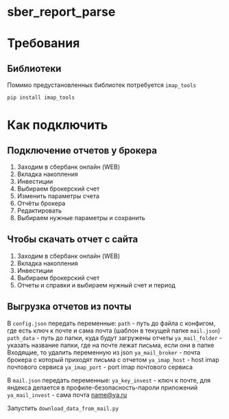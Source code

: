 # sber_report_parse

# Требования

## Библиотеки
Помимо предустановленных библиотек потребуется `imap_tools`
```bash
pip install imap_tools
```

# Как подключить

## Подключение отчетов у брокера
1. Заходим в сбербанк онлайн (WEB) 
2. Вкладка накопления
3. Инвестиции 
4. Выбираем брокерский счет
5. Изменить параметры счета 
6. Отчёты брокера 
7. Редактировать
8. Выбираем нужные параметры и сохранить

## Чтобы скачать отчет с сайта
1. Заходим в сбербанк онлайн (WEB) 
2. Вкладка накопления
3. Инвестиции 
4. Выбираем брокерский счет
5. Отчеты и справки и выбираем нужный счет и период

## Выгрузка отчетов из почты
В `config.json` передать переменные:
	`path` - путь до файла с конфигом, где есть ключ к почте и сама почта (шаблон в текущей папке `mail.json`)  
	`path_data` - путь до папки, куда будут загружены отчеты
	`ya_mail_folder` - указать название папки, где на почте лежат письма, если они в папке Входящие, то удалить переменную из json
	`ya_mail_broker` - почта брокера с который приходят письма с отчетом
	`ya_imap_host` - host imap почтового сервиса
	`ya_imap_port` - port imap почтового сервиса

В `mail.json` передать переменные:
	`ya_key_invest` - ключ к почте, для яндекса делается в профиле-безопасность-пароли приложений
	`ya_mail_invest` - сама почта name@ya.ru

Запустить `download_data_from_mail.py`
